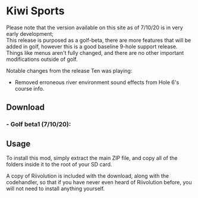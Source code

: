 # Kiwi Sports
 
Please note that the version available on this site as of 7/10/20 is in very early development;  
This release is purposed as a golf-beta, there are more features that will be added in golf, however this is a good baseline 9-hole support release.
Things like menus aren't fully changed, and there are no other important modifications outside of golf.  
  
Notable changes from the release Ten was playing:  
 - Removed erroneous river environment sound effects from Hole 6's course info.
 
## Download  
### - Golf beta1 (7/10/20): 
 
## Usage  
To install this mod, simply extract the main ZIP file, and copy all of the folders inside it to the root of your SD card.  
  
A copy of Riivolution is included with the download, along with the codehandler, so that if you have never even heard of Riivolution before, you will not need to install anything yourself.  
